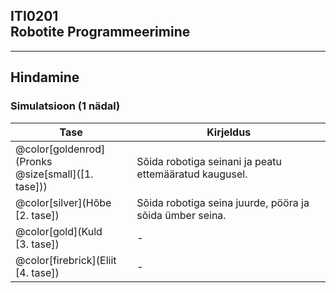 ## ITI0201<br />Robotite Programmeerimine

---

## Hindamine
### Simulatsioon (1 nädal)

Tase | Kirjeldus
-----|----------
@color[goldenrod](Pronks<br />@size[small]([1. tase])) | Sõida robotiga seinani ja peatu ettemääratud kaugusel.
@color[silver](Hõbe<br />[2. tase]) | Sõida robotiga seina juurde, pööra ja sõida ümber seina.
@color[gold](Kuld<br />[3. tase]) | -
@color[firebrick](Eliit<br />[4. tase]) | -
